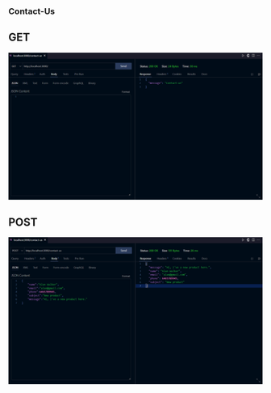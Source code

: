### Contact-Us

## GET
![Get @contact-us](get-request.png)

## POST
![Post @contact-us](post-request.png)
